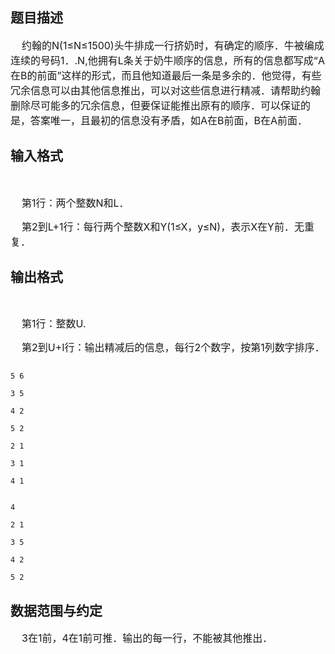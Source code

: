 ## 题目描述

<div>
 <span style="font-size: medium">    约翰的N(1≤N≤1500)头牛排成一行挤奶时，有确定的顺序．牛被编成连续的号码1．.N,他拥有L条关于奶牛顺序的信息，所有的信息都写成“A在B的前面”这样的形式，而且他知道最后一条是多余的．他觉得，有些冗余信息可以由其他信息推出，可以对这些信息进行精减．请帮助约翰删除尽可能多的冗余信息，但要保证能推出原有的顺序．可以保证的是，答案唯一，且最初的信息没有矛盾，如A在B前面，B在A前面．</span>
</div>

## 输入格式

<div>
  
</div>
<div>
 <span style="font-size: medium">    第1行：两个整数N和L．</span>
</div>
<div>
 <span style="font-size: medium">    第2到L+1行：每行两个整数X和Y(1≤X，y≤N)，表示X在Y前．无重复．</span>
</div>

## 输出格式

<div>
  
</div>
<div>
 <span style="font-size: medium">    第1行：整数U.</span>
</div>
<div>
 <span style="font-size: medium">    第2到U+I行：输出精减后的信息，每行2个数字，按第1列数字排序．</span>
</div>

```input1
5 6
3 5
4 2
5 2
2 1
3 1
4 1
```
```output1
4
2 1
3 5
4 2
5 2
```
## 数据范围与约定

<div>
 <span style="font-size: medium">    3在1前，4在1前可推．输出的每一行，不能被其他推出．</span>
</div>

